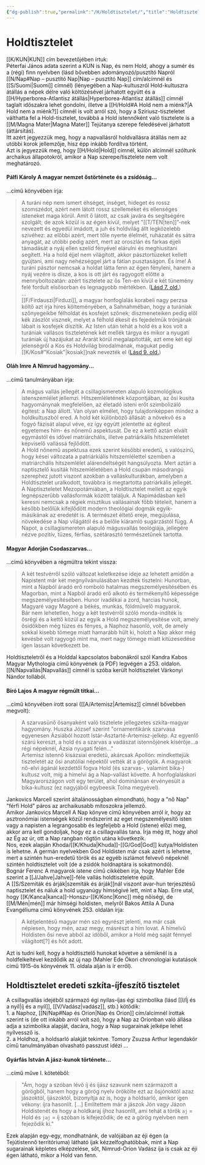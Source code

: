 ```yaml
---
{"dg-publish":true,"permalink":"/H/Holdtisztelet/","title":"Holdtisztelet","created":"2025-05-01T16:00","updated":"2025-05-01T16:01"}
---
```



# Holdtisztelet

[[K/KUN\|KUN]] cím bevezetőjében írtuk:  
Péterfai János adata szerint a KUN is Nap, és nem Hold, ahogy a sumér és a (régi) finn nyelvben (lásd bővebben adományozó/pusztító Napról [[N/Nap#Nap – pusztító Nap\|Nap – pusztító Nap]] cím/alcímnél és [[S/Suomi\|Suomi]] címnél) (lényegében a Nap-kultuszról Hold-kultuszra átállás a népek délre való költözésével járhatott együtt és a [[H/Hyperborea-Atlantisz átállás\|Hyperborea-Atlantisz átállás]] címnél taglalt időszakra lehet gondolni, illetve a [[H/Hold#A Hold nem a miénk?\|A Hold nem a miénk?]] címnél is volt arról szó, hogy a Szíriusz-tiszteletet válthatta fel a Hold-tisztelet, továbbá a Hold isten*nő*ként való tisztelete is a [[M/Magna Mater\|Magna Mater]] Tejútanya szerepe feledésével járhatott (áttársítás).  
Itt azért jegyezzük meg, hogy a napvallásról holdvallásra átállás nem az utóbbi korok jellemzője, hisz épp inkább fordítva történt.  
Azt is jegyezzük meg, hogy [[H/Hold\|Hold]] címnél, külön alcímnél szóltunk archaikus állapotokról, amikor a Nap szerepe/tisztelete nem volt meghatározó.  

#### Pálfi Károly A magyar nemzet őstörténete és a zsidóság...

...című könyvében írja:
> A turáni nép nem ismert éhséget, ínséget, hideget és rossz szomszédot, azért nem látott rossz szellemeket és ellenséges isteneket maga körül. Amit ő látott, az csak javára és segítségére szolgált; de azok közül is az égen kívül, melyet "[[T/TEN\|ten]]”-nek nevezett és egyedül imádott, a juh és holdvilág állt legközelebb szivéhez: az előbbi azért, mert tőle nyerte élelmét, ruházatát és sátra anyagát, az utóbbi pedig azért, mert az oroszlán és farkas éjjeli támadását a nyáj ellen szelíd fényével elárulni és meghiusitani segített. Ha a hold éjjel nem világított, akkor pásztortüzeket kellett gyújtani, ami nagy nehézséggel járt a fátlan pusztaságon. És íme! A turáni pásztor nemcsak a holdat látta fenn az égen fényleni, hanem a nyáj vezére is dísze, a kos is ott járt és ragyogott előtte a mennyboltozatán: azért tisztelete az ős Ten-en kívül e két tünemény felé fordult elsősorban és legnagyobb mértékben. ([Lásd 7. old.](zotero://open-pdf/library/items/VZZUZWZ2?page=7&annotation=CK3DFVRN))  
> ...  
> [[F/Firdauszi\|Firduzi]], a magyar honfoglalás korabeli nagy perzsa költő azt írja hires költeményében, a Sahnahméban, hogy a turániak szőnyegeikbe félholdat és kosfejet szőnek; diszmeneteiken pedig elől kék zászlót visznek, melyet a félhold ékesít és fejedelmük trónjának lábait is kosfejek díszítik. Az Isten után tehát a hold és a kos volt a turániak vallásos tiszteletének két mellék tárgya és mikor a nyugati turániak új hazájukat az Ararát körül megalapították, azt eme két égi jelenségről a Kos és Holdvilág birodalmának, magukat pedig [[K/Kos#"Kosiak"\|kosiak]]nak nevezték el ([Lásd 9. old.](zotero://open-pdf/library/items/VZZUZWZ2?page=9&annotation=3VWQY3ML))  

#### Oláh Imre A Nimrud hagyomány...

...című tanulmányában írja:  
> A mágus vallás jellegét a csillagismereten alapuló kozmológikus istenszemlélet jellemzi. Hitszemléletének központjában, az ősi kusita hagyománynak megfelelően, az életadó isteni erőt szimbolizáló égitest: a Nap állott. Van olyan elmélet, hogy tulajdonképpen mindez a holdkultuszból ered. A hold két különböző állását: a növekvő és a fogyó fázisát alapul véve, ez így együtt jelentette az égitest egyetemes hím- és nőnemű aspektusát. De ez a kettő aztán elvált egymástól és idővel matriárchális, illetve patriárkális hitszemléletet képviselő vallássá fejlődött.  
> A Hold nőnemű aspektusa ezek szerint későbbi eredetű, s valószínű, hogy kései változata a patriárkiális hitszemlélettel szemben a matriárchális hitszemlélet alárendeltségét hangsúlyozta. Mert aztán a naptisztelő kusiták hitszemléletében a Hold csupán másodrangú szerephez jutott viszont azokban a valláskulturákban, amelyben a Holdtisztelet uralkodott, továbbra is megtartotta patriárkális jellegét.  
> A Naptiszteletet Mezopotámiában, a Holdtisztelet mellett az egyik legnépszerűbb vallásformák között találjuk. A Napimádásban kell keresni nemcsak a régiek misztikus vallásainak főbb tételeit, hanem a később belőlük kifejlődött modern theológiai dogmák egyik-másikának az eredetét is. A természet éltető ereje, megújulása, növekedése a Nap világától és a belőle kiáramló sugárzástól függ. A Napot, a csillagismereten alapuló mágusvallás teológiája, jellegére nézve pozitív, tüzes, férfias, szétárasztó természetűnek tartotta.  

#### Magyar Adorján Csodaszarvas...  

...című könyvében a régmúltra tekint vissza:  
> A két testvérről szóló változat keletkezése ideje az lehetett amidőn a Napistent már két megnyílvánulásában kezdték tisztelni: Hunorban, mint a Napból áradó erő romboló hatalmas megszemélyesítésében és Magorban, mint a Napból áradó erő alkotó és termékenyítő képessége megszemélyesítésében. Hunor ivadékai a zord, harcias hunok, Magyaré vagy Magoré a békés, munkás, földművelő magyarok.  
> Bár nem lehetetlen, hogy a két testvérről szóló monda-indíték is ősrégi és a kettő közül az egyik a Hold megszemélyesítése volt, amely ősidőkben még tüzes és fényes, a Naphoz hasonló, volt, de amely sokkal kisebb tömege miatt hamarább hűlt ki, holott a Nap akkor még kevésbé volt ragyogó mint ma, mert nagy tömege miatt kitüzesedése igen lassan következett be.  

Holdtiszteletről és a Holddal kapcsolatos babonákról szól Kandra Kabos Magyar Mythologia című könyvének (a PDF) legvégén a 253. oldalon.  
[[N/Napvallás\|Napvallás]] címnél is szóba került holdtisztelet Várkonyi Nándor tollából.  

#### Bíró Lajos A magyar régmúlt titkai...

...című könyvében írott sorai ([[A/Artemisz\|Artemisz]] címnél bővebben megvolt):  
> A szarvasünő ősanyaként való tisztelete jellegzetes szkíta-magyar hagyomány. Huszka József szerint "ornamentikánk szarvasa egyenesen Ázsiából hozott Istár-Asztarté-Artemisz-jelkép. Az egyenlő szárú kereszt, a hold és a szarvas a vadászat istennőjének kísérője...a régi népeknél, Ázsia nyugati felén..."  
> Artemisz istennő kisázsiai eredetû, akárcsak Apollón: mindkettejük tiszteletét az ősi anatóliai népektől vették át a görögök. A magyarok nő-elvi ágánál kezdettől fogva Hold (és szarvas-, valamint bika-) kultusz volt, míg a hímelvi ág a Nap-vallást követte. A honfoglaláskori Magyarországon volt egy terület, ahol dominánsan érvényesült a bika-kultusz (ez nagyjából egybeesik Tolna megyével).  

Jankovics Marcell szerint általánosságban elmondható, hogy a "nő Nap" "férfi Hold" páros az archaikusabb mítoszokra jellemző.  
Amikor Jankovics Marcell A Nap könyve című könyvében arról ír, hogy az asztronómiai istenségek közül rendszerint az eget megszemélyesítő isten vagy a napisten a legrangosabb és legfeljebb a Hold (istene) előzi meg, akkor arra kell gondoljak, hogy ez a csillagvallás tana. Írja még itt, hogy ahol az Ég az úr, ott a Nap rangban rögtön utána következik.  
Nos, ezek alapján Khoda/[[K/Khuda\|Khuda]]-[[G/God\|God]] kutya/Holdisten is lehetne. A germán nyelvekben God Holdisten már csak azért is lehetne, mert a szintén hun-eredetű török és az egyéb iszlámot felvevő népeknél szintén holdtisztelet volt (de a zsidók holdnaptára is sokatmondó).  
Bognár Ferenc A magyarok istene című cikkében írja, hogy Mahler Ede szerint a [[J/Jahve\|Jahve]]-féle vallás holdtiszteletre épült.  
A [[S/Szemiták és árják\|szemiták és árják]]nál viszont avar-hun terjesztésű naptisztelet és náluk a hold ugyanúgy hímségivé lett, mint a Nap. Erre utal, hogy [[K/Kanca\|kanca]]-Honszu-[[K/Konc\|Konc]] még nőiségi, de [[M/Mén\|mén]] már hímségi holdisten, melyről Bakos Attila A Duna Evangéliuma című könyvének 253. oldalán írja:  
> A kétjelentésű magyar mén szó egyrészt jelenti, ma már csak népiesen, hogy mén, azaz megy, másrészt a hím lovat. A hímelvű Holdisten ősi neve abból az időből, amikor a Hold még saját fénnyel világított\[?\] és hőt adott.  

Azt is tudni kell, hogy a holdtisztelő hunokat követve a sémiknél is a holdfelkeltével kezdődik az új nap (Mahler Ede Ókori chronologiai kutatások című 1915-ös könyvének 11. oldala alján is ír erről).  

## Holdtisztelet eredeti szkíta-íjfeszítő tisztelet

A csillagvallás idejéből származó égi nyilas-íjas égi szimbolika (lásd [[I/Íj és a nyíl\|íj és a nyíl]], [[V/Vadász\|vadász]], stb.) kötődik:  
1\. a Naphoz, [[N/Nap#Nap és Orion\|Nap és Orion]] cím/alcímnél írottak szerint is (de ott inkább arról volt szó, hogy a Nap az Orionban való állása adja a szimbolika alapját, dacára, hogy a Nap sugarainak jelképe lehet nyílvessző is.  
2\. a Holdhoz, a holdsarló alakját tekintve. Tomory Zsuzsa Arthur legendakör című tanulmányában olvasható passzust idézi ...

#### Gyárfás István A jász-kunok története...

...című műve I. kötetéből:  
> "Ám, hogy a szóban lévő íj és íjász szavunk nem származott a görögből, hanem hogy a görög nyelv örökölte ezt az ősjónoktól azaz jászoktól, íjászoktól, bizonyítja az is, hogy a holdsarló, amikor igen vékony: íjra hasonlít. \[...\] Említettem már a jászok Jón vagy Jázon Holdistenét és hogy a holdkaraj íjhoz hasonlít, ami tehát a török `aj` = Hold és `jaj` = íj szóban is kifejeződik; de ez a görög nyelvben nem fejeződik ki."  

Ezek alapján egy-egy, mondhatnánk, de valójában az éji égen (a Tejútistennő territóriuma) látható íjak kézzelfoghatóbbak, mint a Nap sugarainak képletes elképzelése, sőt, Nimrud-Orion Vadász íja is csak az éji égen látható, mikor a Hold van fenn.  